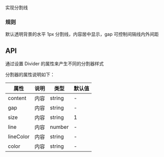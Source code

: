 实现分割线

### 规则

默认透明背景的水平 1px 分割线，内容居中显示，gap 可控制间隔线内外间距

## API

通过设置 Divider 的属性来产生不同的分割器样式

分割器的属性说明如下：

属性 | 说明 | 类型 | 默认值
-----|-----|-----|------
content|内容|string| -
gap|内容|string| -
size|内容|string| 1
line|内容|number| -
lineColor|内容|string| -
color|内容|string| -
